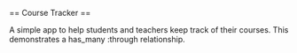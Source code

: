 == Course Tracker ==

A simple app to help students and teachers keep track of their courses. This demonstrates a has_many :through relationship.

